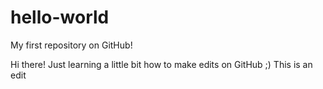 # hello-world
My first repository on GitHub!

Hi there! Just learning a little bit how to make edits on GitHub ;)
This is an edit
